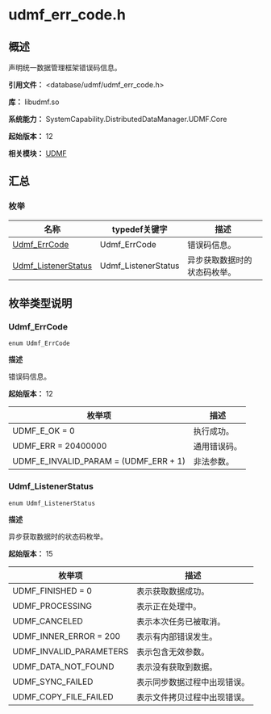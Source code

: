 # udmf_err_code.h
<!--Kit: ArkData-->
<!--Subsystem: DistributedDataManager-->
<!--Owner: @jcwen-->
<!--Designer: @junathuawei1; @zph000-->
<!--Tester: @lj_liujing; @yippo; @logic42-->
<!--Adviser: @ge-yafang-->

## 概述

声明统一数据管理框架错误码信息。

**引用文件：** <database/udmf/udmf_err_code.h>

**库：** libudmf.so

**系统能力：** SystemCapability.DistributedDataManager.UDMF.Core

**起始版本：** 12

**相关模块：** [UDMF](capi-udmf.md)

## 汇总

### 枚举

| 名称                                        | typedef关键字       | 描述                         |
| ------------------------------------------- | ------------------- | ---------------------------- |
| [Udmf_ErrCode](#udmf_errcode)               | Udmf_ErrCode        | 错误码信息。                 |
| [Udmf_ListenerStatus](#udmf_listenerstatus) | Udmf_ListenerStatus | 异步获取数据时的状态码枚举。 |

## 枚举类型说明

### Udmf_ErrCode

```
enum Udmf_ErrCode
```

**描述**

错误码信息。

**起始版本：** 12

| 枚举项                                | 描述         |
| ------------------------------------- | ------------ |
| UDMF_E_OK = 0                         | 执行成功。   |
| UDMF_ERR = 20400000                   | 通用错误码。 |
| UDMF_E_INVALID_PARAM = (UDMF_ERR + 1) | 非法参数。   |

### Udmf_ListenerStatus

```
enum Udmf_ListenerStatus
```

**描述**

异步获取数据时的状态码枚举。

**起始版本：** 15

| 枚举项                  | 描述                         |
| ----------------------- | ---------------------------- |
| UDMF_FINISHED = 0       | 表示获取数据成功。           |
| UDMF_PROCESSING         | 表示正在处理中。             |
| UDMF_CANCELED           | 表示本次任务已被取消。       |
| UDMF_INNER_ERROR = 200  | 表示有内部错误发生。         |
| UDMF_INVALID_PARAMETERS | 表示包含无效参数。           |
| UDMF_DATA_NOT_FOUND     | 表示没有获取到数据。         |
| UDMF_SYNC_FAILED        | 表示同步数据过程中出现错误。 |
| UDMF_COPY_FILE_FAILED   | 表示文件拷贝过程中出现错误。 |

